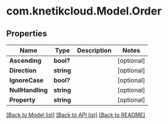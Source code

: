 # com.knetikcloud.Model.Order
## Properties

Name | Type | Description | Notes
------------ | ------------- | ------------- | -------------
**Ascending** | **bool?** |  | [optional] 
**Direction** | **string** |  | [optional] 
**IgnoreCase** | **bool?** |  | [optional] 
**NullHandling** | **string** |  | [optional] 
**Property** | **string** |  | [optional] 

[[Back to Model list]](../README.md#documentation-for-models) [[Back to API list]](../README.md#documentation-for-api-endpoints) [[Back to README]](../README.md)

